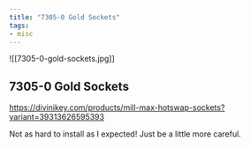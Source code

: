 ```yaml
---
title: "7305-0 Gold Sockets"
tags:
- misc 
---
```


![[7305-0-gold-sockets.jpg]]

## 7305-0 Gold Sockets

https://divinikey.com/products/mill-max-hotswap-sockets?variant=39313626595393

Not as hard to install as I expected! Just be a little more careful.
